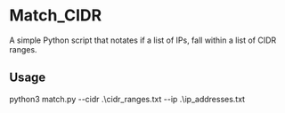 # Match_CIDR
A simple Python script that notates if a list of IPs, fall within a list of CIDR ranges.

## Usage
python3 match.py --cidr .\cidr_ranges.txt --ip .\ip_addresses.txt

